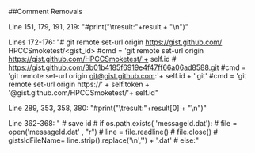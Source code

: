 ##Comment Removals

Line 151, 179, 191, 219: "#print("\tresult:"+result + "\n")"

Lines 172-176: "# git remote set-url origin https://gist.github.com/ HPCCSmoketest/<gist_id>
		#cmd = 'git remote set-url origin  https://gist.github.com/HPCCSmoketest/'+ self.id
		# https://gist.github.com/3b01b4185f6919e4f47ff66a06ad8588.git
		#cmd = 'git remote set-url origin  git@gist.github.com:'+ self.id + '.git'
		#cmd = 'git remote set-url origin  https://' + self.token + '@gist.github.com/HPCCSmoketest/'+ self.id"
		
Line 289, 353, 358, 380: "#print("\tresult:"+result[0] + "\n")"

Line 362-368: " # save id
		#        if os.path.exists( 'messageId.dat'):
		#            file = open('messageId.dat' ,  "r") 
		#            line = file.readline()
		#            file.close()
		#            gistsIdFileName= line.strip().replace('\n','') + '.dat'
		#        else:"
		
